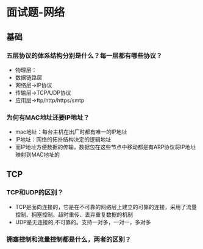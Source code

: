 # 面试题-网络

## 基础

### 五层协议的体系结构分别是什么？每一层都有哪些协议？

- 物理层：
- 数据链路层
- 网络层->IP协议
- 传输层->TCP/UDP协议 
- 应用层->ftp/http/https/smtp

### 为何有MAC地址还要IP地址？

- mac地址：每台主机在出厂时都有唯一的IP地址
- IP地址：网络的拓扑结构决定的逻辑地址
- 而IP地址方便数据的传输，数据包在这些节点中移动都是有ARP协议将IP地址映射到MAC地址的

## TCP

### TCP和UDP的区别？
- TCP是面向连接的，它是在不可靠的网络层上建立的可靠的连接，采用了流量控制、拥塞控制、超时重传、丢弃重复数据的机制
- UDP是无连接的,不可靠的。支持一对多，一对一，多对多

### 拥塞控制和流量控制都是什么，两者的区别？

